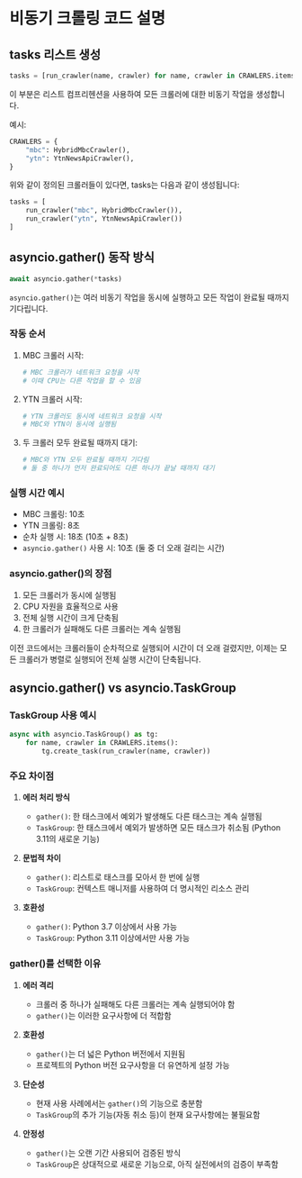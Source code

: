 # 비동기 크롤링 코드 설명

## tasks 리스트 생성

```python
tasks = [run_crawler(name, crawler) for name, crawler in CRAWLERS.items()]
```

이 부분은 리스트 컴프리헨션을 사용하여 모든 크롤러에 대한 비동기 작업을 생성합니다.

예시:
```python
CRAWLERS = {
    "mbc": HybridMbcCrawler(),
    "ytn": YtnNewsApiCrawler(),
}
```

위와 같이 정의된 크롤러들이 있다면, tasks는 다음과 같이 생성됩니다:
```python
tasks = [
    run_crawler("mbc", HybridMbcCrawler()),
    run_crawler("ytn", YtnNewsApiCrawler())
]
```

## asyncio.gather() 동작 방식

```python
await asyncio.gather(*tasks)
```

`asyncio.gather()`는 여러 비동기 작업을 동시에 실행하고 모든 작업이 완료될 때까지 기다립니다.

### 작동 순서

1. MBC 크롤러 시작:
   ```python
   # MBC 크롤러가 네트워크 요청을 시작
   # 이때 CPU는 다른 작업을 할 수 있음
   ```

2. YTN 크롤러 시작:
   ```python
   # YTN 크롤러도 동시에 네트워크 요청을 시작
   # MBC와 YTN이 동시에 실행됨
   ```

3. 두 크롤러 모두 완료될 때까지 대기:
   ```python
   # MBC와 YTN 모두 완료될 때까지 기다림
   # 둘 중 하나가 먼저 완료되어도 다른 하나가 끝날 때까지 대기
   ```

### 실행 시간 예시

- MBC 크롤링: 10초
- YTN 크롤링: 8초
- 순차 실행 시: 18초 (10초 + 8초)
- `asyncio.gather()` 사용 시: 10초 (둘 중 더 오래 걸리는 시간)

### asyncio.gather()의 장점

1. 모든 크롤러가 동시에 실행됨
2. CPU 자원을 효율적으로 사용
3. 전체 실행 시간이 크게 단축됨
4. 한 크롤러가 실패해도 다른 크롤러는 계속 실행됨

이전 코드에서는 크롤러들이 순차적으로 실행되어 시간이 더 오래 걸렸지만, 이제는 모든 크롤러가 병렬로 실행되어 전체 실행 시간이 단축됩니다.

## asyncio.gather() vs asyncio.TaskGroup

### TaskGroup 사용 예시
```python
async with asyncio.TaskGroup() as tg:
    for name, crawler in CRAWLERS.items():
        tg.create_task(run_crawler(name, crawler))
```

### 주요 차이점

1. **에러 처리 방식**
   - `gather()`: 한 태스크에서 예외가 발생해도 다른 태스크는 계속 실행됨
   - `TaskGroup`: 한 태스크에서 예외가 발생하면 모든 태스크가 취소됨 (Python 3.11의 새로운 기능)

2. **문법적 차이**
   - `gather()`: 리스트로 태스크를 모아서 한 번에 실행
   - `TaskGroup`: 컨텍스트 매니저를 사용하여 더 명시적인 리소스 관리

3. **호환성**
   - `gather()`: Python 3.7 이상에서 사용 가능
   - `TaskGroup`: Python 3.11 이상에서만 사용 가능

### gather()를 선택한 이유

1. **에러 격리**
   - 크롤러 중 하나가 실패해도 다른 크롤러는 계속 실행되어야 함
   - `gather()`는 이러한 요구사항에 더 적합함

2. **호환성**
   - `gather()`는 더 넓은 Python 버전에서 지원됨
   - 프로젝트의 Python 버전 요구사항을 더 유연하게 설정 가능

3. **단순성**
   - 현재 사용 사례에서는 `gather()`의 기능으로 충분함
   - `TaskGroup`의 추가 기능(자동 취소 등)이 현재 요구사항에는 불필요함

4. **안정성**
   - `gather()`는 오랜 기간 사용되어 검증된 방식
   - `TaskGroup`은 상대적으로 새로운 기능으로, 아직 실전에서의 검증이 부족함 